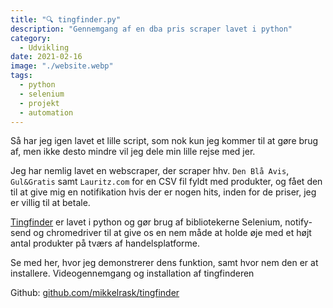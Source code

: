 ```yaml
---
title: "🔍 tingfinder.py"
description: "Gennemgang af en dba pris scraper lavet i python"
category:
  - Udvikling
date: 2021-02-16
image: "./website.webp"
tags:
  - python
  - selenium
  - projekt
  - automation
---
```


Så har jeg igen lavet et lille script, som nok kun jeg kommer til at gøre brug af, men ikke desto mindre vil jeg dele min lille rejse med jer.

Jeg har nemlig lavet en webscraper, der scraper hhv. `Den Blå Avis`, `Gul&Gratis` samt `Lauritz.com` for en CSV fil fyldt med produkter, og fået den til at give mig en notifikation hvis der er nogen hits, inden for de priser, jeg er villig til at betale.

[Tingfinder](https://mikkelrask.github.io/tingfinder) er lavet i python og gør brug af bibliotekerne Selenium, notify-send og chromedriver til at give os en nem måde at holde øje med et højt antal produkter på tværs af handelsplatforme.

Se med her, hvor jeg demonstrerer dens funktion, samt hvor nem den er at installere.
Videogennemgang og installation af tingfinderen

Github: [github.com/mikkelrask/tingfinder](https://github.com/mikkelrask/tingfinder)
